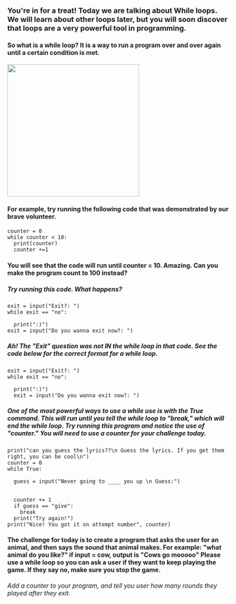 ### You're in for a treat! Today we are talking about While loops. We will learn about other loops later, but you will soon discover that loops are a very powerful tool in programming. 

#### So what is a while loop? It is a way to run a program over and over again until a certain condition is met. 
<img src="https://github.com/JTafej/Programming-Lessons/assets/143742710/8bbc0c45-425e-456c-a244-2392c8ae7ef3" width="300" height="300">

#### For example, try running the following code that was demonstrated by our brave volunteer. 

```
counter = 0
while counter < 10:
  print(counter)
  counter +=1
```
#### You will see that the code will run until counter = 10. Amazing. Can you make the program count to 100 instead? 

##### Try running this code. What happens? 
```
exit = input("Exit?: ")
while exit == "no":
  
  print(":)")
exit = input("Do you wanna exit now?: ")

```

##### Ah! The "Exit" question was not IN the while loop in that code. See the code below for the correct format for a while loop. 
```
exit = input("Exit?: ")
while exit == "no":
  
  print(":)")
  exit = input("Do you wanna exit now?: ")

```

##### One of the most powerful ways to use a while use is with the True command. This will run until you tell the while loop to "break," which will end the while loop. Try running this program and notice the use of "counter." You will need to use a counter for your challenge today. 
```
print("can you guess the lyrics??\n Guess the lyrics. If you get them right, you can be cool\n")
counter = 0
while True:

  guess = input("Never going to ____ you up \n Guess:")
  
 
  counter += 1
  if guess == "give":
    break
  print("Try again!")
print("Nice! You got it on attempt number", counter)

```

#### The challenge for today is to create a program that asks the user for an animal, and then says the sound that animal makes. For example: "what animal do you like?" if input = cow, output is "Cows go mooooo" Please use a while loop so you can ask a user if they want to keep playing the game. If they say no, make sure you stop the game. 
*Add a counter to your program, and tell you user how many rounds they played after they exit.*
